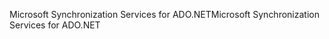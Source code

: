 <span data-ttu-id="092a4-101">Microsoft Synchronization Services for ADO.NET</span><span class="sxs-lookup"><span data-stu-id="092a4-101">Microsoft Synchronization Services for ADO.NET</span></span>